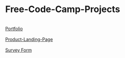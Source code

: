# Free-Code-Camp-Projects

<br>
<a href="https://friendly-pare-6c07a1.netlify.app/portfolio/">Portfolio</a>
<br> <br>
<a href="https://friendly-pare-6c07a1.netlify.app/product%20landing%20page/">Product-Landing-Page</a>
<br> <br>
<a href="https://friendly-pare-6c07a1.netlify.app/survey%20form/">Survey Form</a>
<br> <br>



